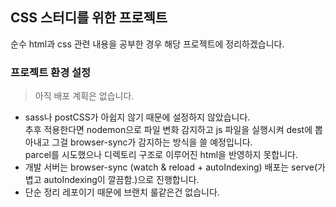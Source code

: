 ## CSS 스터디를 위한 프로젝트

순수 html과 css 관련 내용을 공부한 경우 해당 프로젝트에 정리하겠습니다.

### 프로젝트 환경 설정

> 아직 배포 계획은 없습니다.

* sass나 postCSS가 아쉽지 않기 때문에 설정하지 않았습니다.  <br>
추후 적용한다면 nodemon으로 파일 변화 감지하고 js 파일을 실행시켜 dest에 뽑아내고 그걸 browser-sync가 감지하는 방식을 쓸 예정입니다. <br>
parcel를 시도했으나 디렉토리 구조로 이루어진 html을 반영하지 못합니다.
* 개발 서버는 browser-sync (watch & reload + autoIndexing) 배포는 serve(가볍고 autoIndexing이 깔끔함.)으로 진행합니다.
* 단순 정리 레포이기 때문에 브랜치 룰같은건 없습니다.

